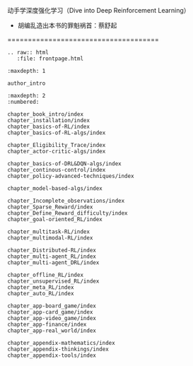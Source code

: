 

<!--
 * @version:
 * @Author:  StevenJokess（蔡舒起） https://github.com/StevenJokess
 * @Date: 2023-02-26 16:55:09
 * @LastEditors:  StevenJokess（蔡舒起） https://github.com/StevenJokess
 * @LastEditTime: 2023-06-02 23:24:40
 * @Description:
 * @Help me: make friends by a867907127@gmail.com and help me get some “foreign” things or service I need in life; 如有帮助，请赞助，失业3年了。![支付宝收款码](https://github.com/StevenJokess/d2rl/blob/master/img/%E6%94%B6.jpg)
 * @TODO::
 * @Reference:
-->
动手学深度强化学习（Dive into Deep Reinforcement Learning）

- 胡编乱造出本书的罪魁祸首：蔡舒起

=====================================

```eval_rst
.. raw:: html
   :file: frontpage.html
```

```toc
:maxdepth: 1

author_intro
```


```toc
:maxdepth: 2
:numbered:

chapter_book_intro/index
chapter_installation/index
chapter_basics-of-RL/index
chapter_basics-of-RL-algs/index

chapter_Eligibility_Trace/index
chapter_actor-critic-algs/index

chapter_basics-of-DRL&DQN-algs/index
chapter_continous-control/index
chapter_policy-advanced-techniques/index

chapter_model-based-algs/index

chapter_Incomplete_observations/index
chapter_Sparse_Reward/index
chapter_Define_Reward_difficulty/index
chapter_goal-oriented_RL/index

chapter_multitask-RL/index
chapter_multimodal-RL/index

chapter_Distributed-RL/index
chapter_multi-agent_RL/index
chapter_multi-agent_DRL/index

chapter_offline_RL/index
chapter_unsupervised_RL/index
chapter_meta_RL/index
chapter_auto_RL/index

chapter_app-board_game/index
chapter_app-card_game/index
chapter_app-video_game/index
chapter_app-finance/index
chapter_app-real_world/index

chapter_appendix-mathematics/index
chapter_appendix-thinkings/index
chapter_appendix-tools/index
```



[1]: https://github.com/d2l-ai/d2l-en/edit/master/chapter_reinforcement-learning/index.md
[2]: https://github.com/d2l-ai/d2l-en/edit/master/index.md
[3]: https://github.com/openmlsys/openmlsys-zh/blob/main/index.md
